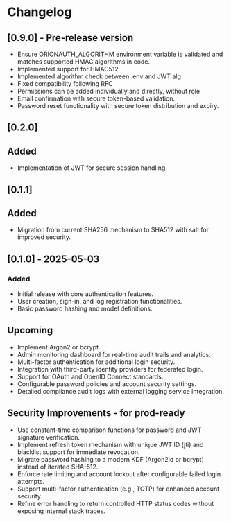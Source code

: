 # Changelog

## [0.9.0] - Pre-release version
- Ensure ORIONAUTH_ALGORITHM environment variable is validated and matches supported HMAC algorithms in code.
- Implemented support for HMAC512
- Implemented algorithm check between .env and JWT alg
- Fixed compatibility following RFC
- Permissions can be added individually and directly, without role
- Email confirmation with secure token-based validation.
- Password reset functionality with secure token distribution and expiry.


## [0.2.0]
## Added
- Implementation of JWT for secure session handling.

## [0.1.1]
## Added
- Migration from current SHA256 mechanism to SHA512 with salt for improved security.

## [0.1.0] - 2025-05-03
### Added
- Initial release with core authentication features.
- User creation, sign-in, and log registration functionalities.
- Basic password hashing and model definitions.

## Upcoming
- Implement Argon2 or bcrypt
- Admin monitoring dashboard for real-time audit trails and analytics.
- Multi-factor authentication for additional login security.
- Integration with third-party identity providers for federated login.
- Support for OAuth and OpenID Connect standards.
- Configurable password policies and account security settings.
- Detailed compliance audit logs with external logging service integration.

## Security Improvements - for prod-ready
- Use constant-time comparison functions for password and JWT signature verification.
- Implement refresh token mechanism with unique JWT ID (jti) and blacklist support for immediate revocation.
- Migrate password hashing to a modern KDF (Argon2id or bcrypt) instead of iterated SHA-512.
- Enforce rate limiting and account lockout after configurable failed login attempts.
- Support multi-factor authentication (e.g., TOTP) for enhanced account security.
- Refine error handling to return controlled HTTP status codes without exposing internal stack traces.